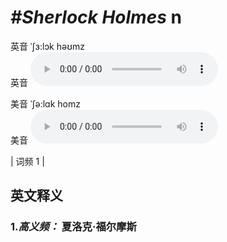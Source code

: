 # ***\#Sherlock Holmes*** n
英音 ˈʃɜ:lɔk həʊmz  
英音
<audio src="./media/Sherlock Holmes-B.aac" controls="controls"></audio>

美音 ˈʃə:lɑk homz  
美音
<audio src="./media/Sherlock Holmes.aac" controls="controls"></audio>



| 词频 1 |  

英文释义
---
### 1.*高义频：* **夏洛克·福尔摩斯**  


